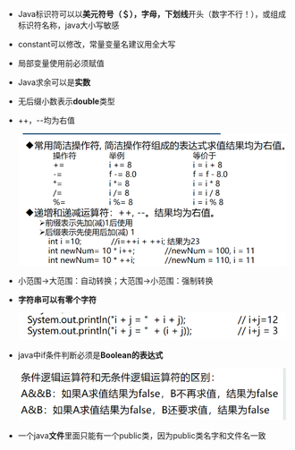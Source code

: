 * Java标识符可以以**美元符号（＄），字母，下划线**开头（数字不行！），或组成标识符名称，java大小写敏感

* constant可以修改，常量变量名建议用全大写

* 局部变量使用前必须赋值

* Java求余可以是**实数**

* 无后缀小数表示**double**类型

* ++，--均为右值

  ![image-20220223144047730](./笔记图片/image-20220223144047730.png)

* 小范围->大范围：自动转换；大范围->小范围：强制转换

* **字符串可以有零个字符**

  ![image-20220223145954597](./笔记图片/image-20220223145954597.png)

* java中if条件判断必须是**Boolean的表达式**

  ![image-20220223194704759](./笔记图片/image-20220223194704759.png)

* 一个java**文件**里面只能有一个public类，因为public类名字和文件名一致
